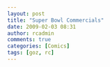 ```yaml
---
layout: post
title: "Super Bowl Commercials"
date: 2009-02-03 08:31
author: rcadmin
comments: true
categories: [Comics]
tags: [goz, rc]
---
```

<a href="http://bitsmack.com/wp/2009/02/03/super-bowl-commercials/"><img src="http://bitsmack.com/wp/wp-content/uploads/2009/02/20090203.jpg" alt="" title="If only they could all be as good as MacGruber" class="alignnone size-full wp-image-1564" /></a>
